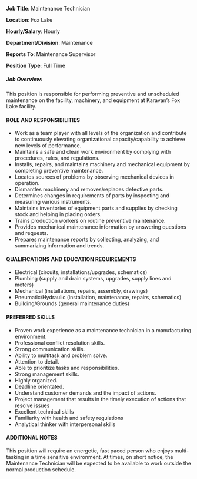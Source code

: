 __Job Title__:	Maintenance Technician

__Location__: Fox Lake

__Hourly/Salary__:	Hourly

__Department/Division__: Maintenance

__Reports To__:	Maintenance Supervisor

__Position Type__:	Full Time

##### Job Overview:
This position is responsible for performing preventive and unscheduled maintenance on the facility, machinery, and equipment at Karavan’s Fox Lake facility.

#### ROLE AND RESPONSIBILITIES
+ Work as a team player with all levels of the organization and contribute to continuously elevating organizational capacity/capability to achieve new levels of performance.
+ Maintains a safe and clean work environment by complying with procedures, rules, and regulations.
+ Installs, repairs, and maintains machinery and mechanical equipment by completing preventive maintenance.
+ Locates sources of problems by observing mechanical devices in operation.
+ Dismantles machinery and removes/replaces defective parts.
+ Determines changes in requirements of parts by inspecting and measuring various instruments.
+ Maintains inventories of equipment parts and supplies by checking stock and helping in placing orders.
+ Trains production workers on routine preventive maintenance.
+ Provides mechanical maintenance information by answering questions and requests.
+ Prepares maintenance reports by collecting, analyzing, and summarizing information and trends.

#### QUALIFICATIONS AND EDUCATION REQUIREMENTS
+ Electrical (circuits, installations/upgrades, schematics)
+ Plumbing (supply and drain systems, upgrades, supply lines and meters)
+ Mechanical (installations, repairs, assembly, drawings)
+ Pneumatic/Hydraulic (installation, maintenance, repairs, schematics)
+ Building/Grounds (general maintenance duties)

#### PREFERRED SKILLS
+ Proven work experience as a maintenance technician in a manufacturing environment.
+ Professional conflict resolution skills.
+ Strong communication skills.
+ Ability to multitask and problem solve.
+ Attention to detail.
+ Able to prioritize tasks and responsibilities.
+ Strong management skills.
+ Highly organized.
+ Deadline orientated.
+ Understand customer demands and the impact of actions.
+ Project management that results in the timely execution of actions that resolve issues
+ Excellent technical skills
+ Familiarity with health and safety regulations
+ Analytical thinker with interpersonal skills


#### ADDITIONAL NOTES
This position will require an energetic, fast paced person who enjoys multi-tasking in a time sensitive environment. At times, on short notice, the Maintenance Technician will be expected to be available to work outside the normal production schedule.   